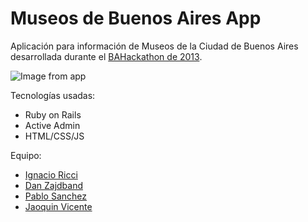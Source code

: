 Museos de Buenos Aires App
====================================

Aplicación para información de Museos de la Ciudad de Buenos Aires desarrollada durante el [BAHackathon de 2013](https://twitter.com/search?q=%23BAHackathon&src=typd).

![Image from app](http://f.cl.ly/items/1J013f0M0K1p0m0c0n26/Screen%20Shot%202013-05-11%20at%208.16.48%20PM.png)

Tecnologías usadas:

- Ruby on Rails
- Active Admin
- HTML/CSS/JS

Equipo:

- [Ignacio Ricci](http://twitter.com/ignacioricci)
- [Dan Zajdband](http://twitter.com/dzajdband)
- [Pablo Sanchez](http://twitter.com/Pablosanchez)
- [Jaoquin Vicente](http://twitter.com/joaquinvicente)

